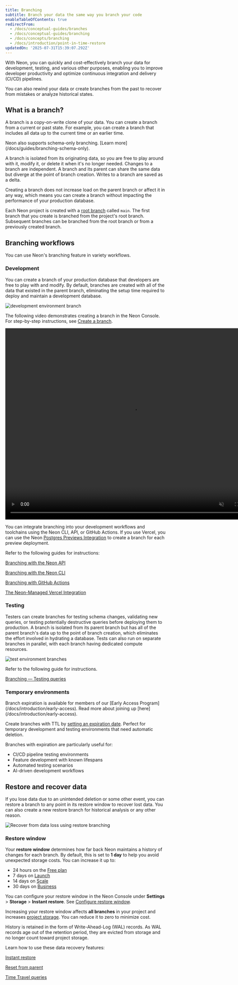 ```yaml
---
title: Branching
subtitle: Branch your data the same way you branch your code
enableTableOfContents: true
redirectFrom:
  - /docs/conceptual-guides/branches
  - /docs/conceptual-guides/branching
  - /docs/concepts/branching
  - /docs/introduction/point-in-time-restore
updatedOn: '2025-07-31T15:39:07.292Z'
---
```


With Neon, you can quickly and cost-effectively branch your data for development, testing, and various other purposes, enabling you to improve developer productivity and optimize continuous integration and delivery (CI/CD) pipelines.

You can also rewind your data or create branches from the past to recover from mistakes or analyze historical states.

## What is a branch?

A branch is a copy-on-write clone of your data. You can create a branch from a current or past state. For example, you can create a branch that includes all data up to the current time or an earlier time.

<Admonition type="tip" title="working with sensitive data?">
Neon also supports schema-only branching. [Learn more](/docs/guides/branching-schema-only).
</Admonition>

A branch is isolated from its originating data, so you are free to play around with it, modify it, or delete it when it's no longer needed. Changes to a branch are independent. A branch and its parent can share the same data but diverge at the point of branch creation. Writes to a branch are saved as a delta.

Creating a branch does not increase load on the parent branch or affect it in any way, which means you can create a branch without impacting the performance of your production database.

Each Neon project is created with a [root branch](/docs/reference/glossary#root-branch) called `main`. The first branch that you create is branched from the project's root branch. Subsequent branches can be branched from the root branch or from a previously created branch.

## Branching workflows

You can use Neon's branching feature in variety workflows.

### Development

You can create a branch of your production database that developers are free to play with and modify. By default, branches are created with all of the data that existed in the parent branch, eliminating the setup time required to deploy and maintain a development database.

![development environment branch](/docs/introduction/branching_dev_env.png)

The following video demonstrates creating a branch in the Neon Console. For step-by-step instructions, see [Create a branch](/docs/manage/branches#create-a-branch).

<video autoPlay playsInline muted loop width="800" height="600">
  <source type="video/mp4" src="/docs/introduction/create_branch.mp4"/>
</video>

You can integrate branching into your development workflows and toolchains using the Neon CLI, API, or GitHub Actions. If you use Vercel, you can use the Neon [Postgres Previews Integration](/docs/guides/vercel-previews-integration) to create a branch for each preview deployment.

Refer to the following guides for instructions:

<DetailIconCards>

<a href="/docs/guides/branching-neon-api" description="Learn how to instantly create and manage branches with the Neon API" icon="transactions">Branching with the Neon API</a>

<a href="/docs/guides/branching-neon-cli" description="Learn how to instantly create and manage branches with the Neon CLI" icon="cli">Branching with the Neon CLI</a>

<a href="/docs/guides/branching-github-actions" description="Automate branching with Neon's GitHub Actions for branching" icon="split-branch">Branching with GitHub Actions</a>

<a href="/docs/guides/neon-managed-vercel-integration" description="Connect your Vercel project and create a branch for each preview deployment" icon="split-branch">The Neon-Managed Vercel Integration</a>

</DetailIconCards>

### Testing

Testers can create branches for testing schema changes, validating new queries, or testing potentially destructive queries before deploying them to production. A branch is isolated from its parent branch but has all of the parent branch's data up to the point of branch creation, which eliminates the effort involved in hydrating a database. Tests can also run on separate branches in parallel, with each branch having dedicated compute resources.

![test environment branches](/docs/introduction/branching_test.png)

Refer to the following guide for instructions.

<DetailIconCards>

<a href="/docs/guides/branching-test-queries" description="Instantly create a branch to test queries before running them in production" icon="queries">Branching — Testing queries</a>

</DetailIconCards>

### Temporary environments

<Admonition type="comingSoon" title="Early Access">
Branch expiration is available for members of our [Early Access Program](/docs/introduction/early-access). Read more about joining up [here](/docs/introduction/early-access).
</Admonition>

Create branches with TTL by [setting an expiration date](/docs/guides/branch-expiration). Perfect for temporary development and testing environments that need automatic deletion.

Branches with expiration are particularly useful for:

- CI/CD pipeline testing environments
- Feature development with known lifespans
- Automated testing scenarios
- AI-driven development workflows

## Restore and recover data

If you lose data due to an unintended deletion or some other event, you can restore a branch to any point in its restore window to recover lost data. You can also create a new restore branch for historical analysis or any other reason.

![Recover from data loss using restore branching](/docs/introduction/branching_data_loss.png)

### Restore window

Your **restore window** determines how far back Neon maintains a history of changes for each branch. By default, this is set to **1 day** to help you avoid unexpected storage costs. You can increase it up to:

- 24 hours on the [Free plan](/docs/introduction/plans#free-plan)
- 7 days on [Launch](/docs/introduction/plans#launch)
- 14 days on [Scale](/docs/introduction/plans#scale)
- 30 days on [Business](/docs/introduction/plans#business)

You can configure your restore window in the Neon Console under **Settings** > **Storage** > **Instant restore**. See [Configure restore window](/docs/manage/projects#configure-your-restore-window).

<Admonition type="note">Increasing your restore window affects **all branches** in your project and increases [project storage](/docs/introduction/usage-metrics#storage). You can reduce it to zero to minimize cost.</Admonition>

History is retained in the form of Write-Ahead-Log (WAL) records. As WAL records age out of the retention period, they are evicted from storage and no longer count toward project storage.

Learn how to use these data recovery features:

<DetailIconCards>

<a href="/docs/guides/branch-restore" description="Restore a branch to an earlier point in its history" icon="invert">Instant restore</a>

<a href="/docs/guides/reset-from-parent" description="Reset a branch to match its parent" icon="split-branch">Reset from parent</a>

<a href="/docs/guides/time-travel-assist" description="Run SQL queries against your database's past state" icon="queries">Time Travel queries</a>

</DetailIconCards>

